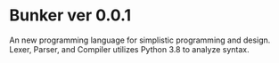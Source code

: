 # Bunker ver 0.0.1

An new programming language for simplistic programming and design. Lexer, Parser, and Compiler utilizes Python 3.8 to analyze syntax.
